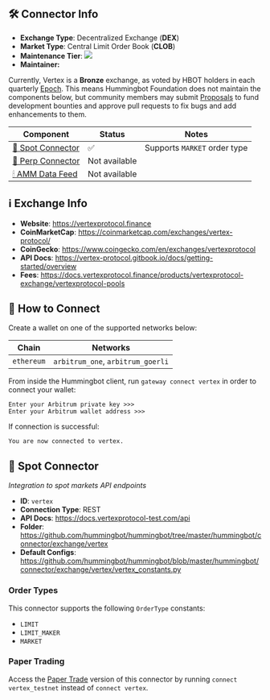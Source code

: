 ## 🛠 Connector Info

- **Exchange Type**: Decentralized Exchange (**DEX**)
- **Market Type**: Central Limit Order Book (**CLOB**)
- **Maintenance Tier**: ![](https://img.shields.io/static/v1?label=Hummingbot&message=BRONZE&color=green)
- **Maintainer:** 

Currently, Vertex is a **Bronze** exchange, as voted by HBOT holders in each quarterly [Epoch](/governance/epochs). This means Hummingbot Foundation does not maintain the components below, but community members may submit [Proposals](/governance/proposals) to fund development bounties and approve pull requests to fix bugs and add enhancements to them.

| Component | Status | Notes | 
| --------- | ------ | ----- |
| [🔀 Spot Connector](#spot-connector) | ✅ | Supports `MARKET` order type
| [🔀 Perp Connector](#perp-connector) | Not available
| [🕯 AMM Data Feed](#amm-data-feed) | Not available

## ℹ️ Exchange Info

- **Website**: <https://vertexprotocol.finance>
- **CoinMarketCap**: https://coinmarketcap.com/exchanges/vertex-protocol/
- **CoinGecko**: <https://www.coingecko.com/en/exchanges/vertexprotocol>
- **API Docs**: https://vertex-protocol.gitbook.io/docs/getting-started/overview
- **Fees**: <https://docs.vertexprotocol.finance/products/vertexprotocol-exchange/vertexprotocol-pools>

## 🔑 How to Connect

Create a wallet on one of the supported networks below:

| Chain | Networks | 
| ----- | -------- |
| `ethereum` | `arbitrum_one`, `arbitrum_goerli` 

From inside the Hummingbot client, run `gateway connect vertex` in order to connect your wallet:
 
```
Enter your Arbitrum private key >>>
Enter your Arbitrum wallet address >>>
```

If connection is successful:
```
You are now connected to vertex.
```

## 🔀 Spot Connector
*Integration to spot markets API endpoints*

- **ID**: `vertex`
- **Connection Type**: REST
- **API Docs**: https://docs.vertexprotocol-test.com/api
- **Folder**: https://github.com/hummingbot/hummingbot/tree/master/hummingbot/connector/exchange/vertex
- **Default Configs**: https://github.com/hummingbot/hummingbot/blob/master/hummingbot/connector/exchange/vertex/vertex_constants.py

### Order Types

This connector supports the following `OrderType` constants:

- `LIMIT`
- `LIMIT_MAKER`
- `MARKET`

### Paper Trading

Access the [Paper Trade](/global-configs/paper-trade/) version of this connector by running `connect vertex_testnet` instead of `connect vertex`.


